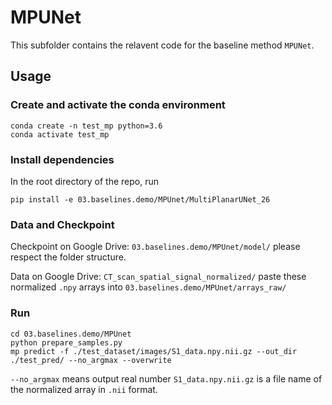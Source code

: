 # MPUNet
This subfolder contains the relavent code for the baseline method `MPUNet`.

## Usage
### Create and activate the conda environment
```
conda create -n test_mp python=3.6
conda activate test_mp
```
### Install dependencies
In the root directory of the repo, run
```
pip install -e 03.baselines.demo/MPUnet/MultiPlanarUNet_26
```
### Data and Checkpoint

Checkpoint on Google Drive: `03.baselines.demo/MPUnet/model/` please respect the folder structure.

Data on Google Drive: `CT_scan_spatial_signal_normalized/` paste these normalized `.npy` arrays into `03.baselines.demo/MPUnet/arrays_raw/`

### Run
```
cd 03.baselines.demo/MPUnet
python prepare_samples.py
mp predict -f ./test_dataset/images/S1_data.npy.nii.gz --out_dir ./test_pred/ --no_argmax --overwrite
```
`--no_argmax` means output real number `S1_data.npy.nii.gz` is a file name of the normalized array in `.nii` format.
